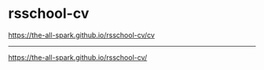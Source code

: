 # rsschool-cv

<https://the-all-spark.github.io/rsschool-cv/cv>

------

<https://the-all-spark.github.io/rsschool-cv/>
